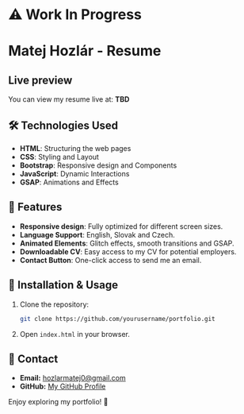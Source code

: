 # ⚠️ Work In Progress



# Matej Hozlár - Resume

## Live preview
You can view my resume live at: **TBD**

## 🛠️ Technologies Used
- **HTML**: Structuring the web pages
- **CSS**: Styling and Layout
- **Bootstrap**: Responsive design and Components
- **JavaScript**: Dynamic Interactions
- **GSAP**: Animations and Effects


## 🎨 Features
- **Responsive design**: Fully optimized for different screen sizes.
- **Language Support**: English, Slovak and Czech.
- **Animated Elements**: Glitch effects, smooth transitions and GSAP.
- **Downloadable CV**: Easy access to my CV for potential employers.
- **Contact Button**: One-click access to send me an email.

## 🚀 Installation & Usage
1. Clone the repository:
   ```bash
   git clone https://github.com/yourusername/portfolio.git
   ```
2. Open ```index.html``` in your browser.

## 📧 Contact
- **Email:** hozlarmatej0@gmail.com
- **GitHub:** [My GitHub Profile](https://github.com/matejhozlar)

Enjoy exploring my portfolio! 🚀
